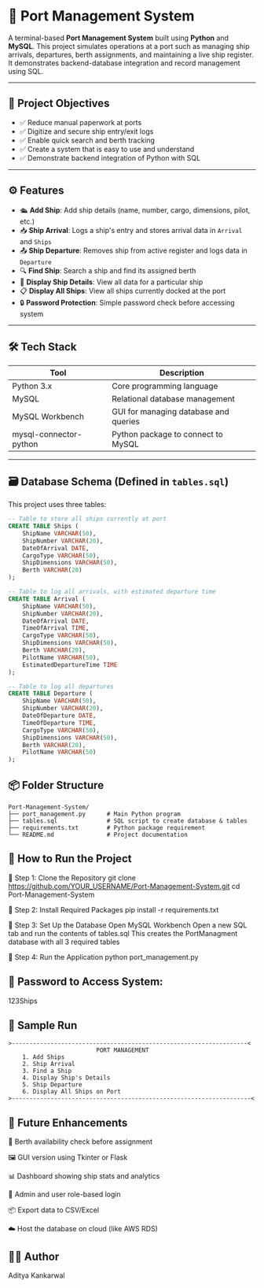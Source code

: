 # 🚢 Port Management System

A terminal-based **Port Management System** built using **Python** and **MySQL**. This project simulates operations at a port such as managing ship arrivals, departures, berth assignments, and maintaining a live ship register. It demonstrates backend-database integration and record management using SQL.

---

## 📌 Project Objectives

* ✅ Reduce manual paperwork at ports
* ✅ Digitize and secure ship entry/exit logs
* ✅ Enable quick search and berth tracking
* ✅ Create a system that is easy to use and understand
* ✅ Demonstrate backend integration of Python with SQL

---

## ⚙️ Features

* 🛳 **Add Ship**: Add ship details (name, number, cargo, dimensions, pilot, etc.)
* 📥 **Ship Arrival**: Logs a ship's entry and stores arrival data in `Arrival` and `Ships`
* 📤 **Ship Departure**: Removes ship from active register and logs data in `Departure`
* 🔍 **Find Ship**: Search a ship and find its assigned berth
* 📄 **Display Ship Details**: View all data for a particular ship
* 📋 **Display All Ships**: View all ships currently docked at the port
* 🔒 **Password Protection**: Simple password check before accessing system

---

## 🛠️ Tech Stack

| Tool                   | Description                           |
| ---------------------- | ------------------------------------- |
| Python 3.x             | Core programming language             |
| MySQL                  | Relational database management        |
| MySQL Workbench        | GUI for managing database and queries |
| mysql-connector-python | Python package to connect to MySQL    |

---

## 🗃️ Database Schema (Defined in `tables.sql`)

This project uses three tables:
```sql
-- Table to store all ships currently at port
CREATE TABLE Ships (
    ShipName VARCHAR(50),
    ShipNumber VARCHAR(20),
    DateOfArrival DATE,
    CargoType VARCHAR(50),
    ShipDimensions VARCHAR(50),
    Berth VARCHAR(20)
);

-- Table to log all arrivals, with estimated departure time
CREATE TABLE Arrival (
    ShipName VARCHAR(50),
    ShipNumber VARCHAR(20),
    DateOfArrival DATE,
    TimeOfArrival TIME,
    CargoType VARCHAR(50),
    ShipDimensions VARCHAR(50),
    Berth VARCHAR(20),
    PilotName VARCHAR(50),
    EstimatedDepartureTime TIME
);

-- Table to log all departures
CREATE TABLE Departure (
    ShipName VARCHAR(50),
    ShipNumber VARCHAR(20),
    DateOfDeparture DATE,
    TimeOfDeparture TIME,
    CargoType VARCHAR(50),
    ShipDimensions VARCHAR(50),
    Berth VARCHAR(20),
    PilotName VARCHAR(50)
);

```
## 📦 Folder Structure
```
Port-Management-System/
├── port_management.py      # Main Python program
├── tables.sql              # SQL script to create database & tables
├── requirements.txt        # Python package requirement
└── README.md               # Project documentation
```
## 🚀 How to Run the Project
🔧 Step 1: Clone the Repository
git clone https://github.com/YOUR_USERNAME/Port-Management-System.git
cd Port-Management-System

🔧 Step 2: Install Required Packages
pip install -r requirements.txt

🔧 Step 3: Set Up the Database
Open MySQL Workbench
Open a new SQL tab and run the contents of tables.sql
This creates the PortManagment database with all 3 required tables

🔧 Step 4: Run the Application
python port_management.py

## 🔐 Password to Access System:
123Ships

## 🧪 Sample Run
```
>-------------------------------------------------------------------<
                         PORT MANAGEMENT
    1. Add Ships
    2. Ship Arrival
    3. Find a Ship
    4. Display Ship's Details
    5. Ship Departure
    6. Display All Ships on Port
>--------------------------------------------------------------------<
```
## 🔮 Future Enhancements
🚦 Berth availability check before assignment

🖼️ GUI version using Tkinter or Flask

📊 Dashboard showing ship stats and analytics

👤 Admin and user role-based login

📦 Export data to CSV/Excel

☁️ Host the database on cloud (like AWS RDS)

## 👨‍💻 Author
Aditya Kankarwal
